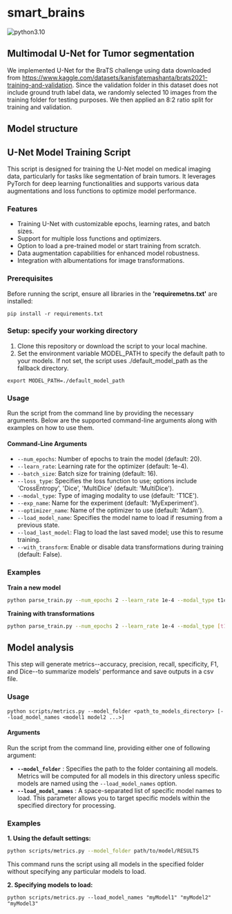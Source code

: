# smart_brains
![python3.10](https://img.shields.io/badge/python-3.10-blue.svg)


## Multimodal U-Net for Tumor segmentation

We implemented U-Net for the BraTS challenge using data downloaded from https://www.kaggle.com/datasets/kanisfatemashanta/brats2021-training-and-validation. Since the validation folder in this dataset does not include ground truth label data, we randomly selected 10 images from the training folder for testing purposes. We then applied an 8:2 ratio split for training and validation.

## Model structure





## U-Net Model Training Script
This script is designed for training the U-Net model on medical imaging data, particularly for tasks like segmentation of brain tumors. It leverages PyTorch for deep learning functionalities and supports various data augmentations and loss functions to optimize model performance.

### Features

- Training U-Net with customizable epochs, learning rates, and batch sizes.
- Support for multiple loss functions and optimizers.
- Option to load a pre-trained model or start training from scratch.
- Data augmentation capabilities for enhanced model robustness.
- Integration with albumentations for image transformations.

### Prerequisites
Before running the script, ensure all libraries in the **'requiremetns.txt'** are installed:
```command
pip install -r requirements.txt
```

### Setup: specify your working directory
1. Clone this repository or download the script to your local machine.
2. Set the environment variable MODEL_PATH to specify the default path to your models. If not set, the script uses ./default_model_path as the fallback directory.
```command
export MODEL_PATH=./default_model_path
```

### Usage

Run the script from the command line by providing the necessary arguments. Below are the supported command-line arguments along with examples on how to use them.

#### Command-Line Arguments

- `--num_epochs`: Number of epochs to train the model (default: 20).
- `--learn_rate`: Learning rate for the optimizer (default: 1e-4).
- `--batch_size`: Batch size for training (default: 16).
- `--loss_type`: Specifies the loss function to use; options include 'CrossEntropy', 'Dice', 'MultiDice' (default: 'MultiDice').
- `--modal_type`: Type of imaging modality to use (default: 'T1CE').
- `--exp_name`: Name for the experiment (default: 'MyExperiment').
- `--optimizer_name`: Name of the optimizer to use (default: 'Adam').
- `--load_model_name`: Specifies the model name to load if resuming from a previous state.
- `--load_last_model`: Flag to load the last saved model; use this to resume training.
- `--with_transform`: Enable or disable data transformations during training (default: False).
### Examples

**Train a new model**
```bash
python parse_train.py --num_epochs 2 --learn_rate 1e-4 --modal_type t1ce,flair --exp_name "temp"
```
**Training with transformations**
```bash
python parse_train.py --num_epochs 2 --learn_rate 1e-4 --modal_type [t1ce,flair] --with_transform true --exp_name "MyExperiment"
```



## Model analysis
This step will generate metrics--accuracy, precision, recall, specificity, F1, and Dice--to summarize models' performance and save outputs in a csv file.
### Usage
```command
python scripts/metrics.py --model_folder <path_to_models_directory> [--load_model_names <model1 model2 ...>]
```
#### Arguments
Run the script from the command line, providing either one of following argument:
- **`--model_folder`** : Specifies the path to the folder containing all models. Metrics will be computed for all models in this directory unless specific models are named using the `--load_model_names` option.
- **`--load_model_names`** : A space-separated list of specific model names to load. This parameter allows you to target specific models within the specified directory for processing.

### Examples
**1. Using the default settings:**
```bash
python scripts/metrics.py --model_folder path/to/model/RESULTS
```
This command runs the script using all models in the specified folder without specifying any particular models to load.

**2. Specifying models to load:**
```command
python scripts/metrics.py --load_model_names "myModel1" "myModel2" "myModel3"
```









